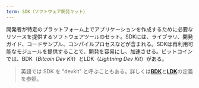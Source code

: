 ```yaml
---
term: SDK（ソフトウェア開発キット）
---
```

開発者が特定のプラットフォーム上でアプリケーションを作成するために必要なリソースを提供するソフトウェアツールのセット。SDKには、ライブラリ、開発ガイド、コードサンプル、コンパイルプロセスなどが含まれる。SDKは再利用可能なモジュールを提供することで、開発を容易にし、加速させる。ビットコインでは、BDK（*Bitcoin Dev Kit*）とLDK（*Lightning Dev Kit*）がある。

> 英語では SDK を "devkit" と呼ぶこともある。詳しくは[**BDK**](/dictionnaire/B.md#bdk-bitcoin-dev-kit)と[**LDK**](/dictionnaire/L.md#ldk-lightning-dev-kit)の定義を参照。
